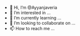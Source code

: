 - 👋 Hi, I’m @Ayyanjaveria
- 👀 I’m interested in ...
- 🌱 I’m currently learning ...
- 💞️ I’m looking to collaborate on ...
- 📫 How to reach me ...

<!---
Ayyanjaveria/Ayyanjaveria is a ✨ special ✨ repository because its `README.md` (this file) appears on your GitHub profile.
You can click the Preview link to take a look at your changes.
--->
